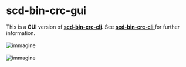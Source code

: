 # scd-bin-crc-gui

This is a <b>GUI</b> version of <a href="https://github.com/SC-Develop/scd-bin-crc-cli"><b>scd-bin-crc-cli</b></a>. See <a href="https://github.com/SC-Develop/scd-bin-crc-cli"><b>scd-bin-crc-cli</b> </a> for further information.
<br/>
<br/>
![immagine](https://user-images.githubusercontent.com/40204830/117136930-4f831100-ada9-11eb-9f4c-e16414ce86b5.png)
<br/>
<br/>
![immagine](https://user-images.githubusercontent.com/40204830/117137106-88bb8100-ada9-11eb-94a4-7853fadb2bdd.png)

